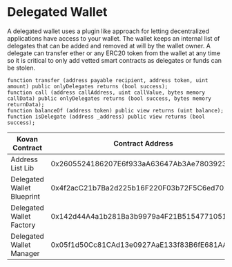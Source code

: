# Delegated Wallet

A delegated wallet uses a plugin like approach for letting decentralized applications have access to your wallet. The wallet keeps an internal list of delegates that can be added and removed at will by the wallet owner. A delegate can transfer ether or any ERC20 token from the wallet at any time so it is critical to only add vetted smart contracts as delegates or funds can be stolen.

```
function transfer (address payable recipient, address token, uint amount) public onlyDelegates returns (bool success);
function call (address callAddress, uint callValue, bytes memory callData) public onlyDelegates returns (bool success, bytes memory returnData);
function balanceOf (address token) public view returns (uint balance);
function isDelegate (address _address) public view returns (bool success);
```

| Kovan Contract | Contract Address |
| --- | --- |
| Address List Lib | 0x2605524186207E6f933aA63647Ab3Ae7803923a4 |
| Delegated Wallet Blueprint | 0x4f2acC21b7Ba2d225b16F220F03b72F5C6ed7013 |
| Delegated Wallet Factory | 0x142d44A4a1b281Ba3b9979a4F21B515477105189 |
| Delegated Wallet Manager | 0x05f1d50Cc81CAd13e0927AaE133f83B6fE681AA3 |
